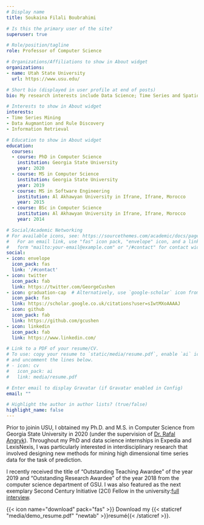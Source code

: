 ```yaml
---
# Display name
title: Soukaina Filali Boubrahimi

# Is this the primary user of the site?
superuser: true

# Role/position/tagline
role: Professor of Computer Science

# Organizations/Affiliations to show in About widget
organizations:
- name: Utah State University
  url: https://www.usu.edu/

# Short bio (displayed in user profile at end of posts)
bio: My research interests include Data Science; Time Series and Spatiotemporal Pattern Discovery; Machine Learning; Deep Learning; and Visualization.

# Interests to show in About widget
interests:
- Time Series Mining
- Data Augmantion and Rule Discovery
- Information Retrieval

# Education to show in About widget
education:
  courses:
  - course: PhD in Computer Science 
    institution: Georgia State University
    year: 2020
  - course: MS in Computer Science
    institution: Georgia State University
    year: 2019
  - course: MS in Software Engineering
    institution: Al Akhawyan University in Ifrane, Ifrane, Morocco
    year: 2015
  - course: BSc in Computer Science 
    institution: Al Akhawyan University in Ifrane, Ifrane, Morocco
    year: 2014

# Social/Academic Networking
# For available icons, see: https://sourcethemes.com/academic/docs/page-builder/#icons
#   For an email link, use "fas" icon pack, "envelope" icon, and a link in the
#   form "mailto:your-email@example.com" or "/#contact" for contact widget.
social:
- icon: envelope
  icon_pack: fas
  link: '/#contact'
- icon: twitter
  icon_pack: fab
  link: https://twitter.com/GeorgeCushen
- icon: graduation-cap  # Alternatively, use `google-scholar` icon from `ai` icon pack
  icon_pack: fas
  link: https://scholar.google.co.uk/citations?user=sIwtMXoAAAAJ
- icon: github
  icon_pack: fab
  link: https://github.com/gcushen
- icon: linkedin
  icon_pack: fab
  link: https://www.linkedin.com/

# Link to a PDF of your resume/CV.
# To use: copy your resume to `static/media/resume.pdf`, enable `ai` icons in `params.toml`, 
# and uncomment the lines below.
# - icon: cv
#   icon_pack: ai
#   link: media/resume.pdf

# Enter email to display Gravatar (if Gravatar enabled in Config)
email: ""

# Highlight the author in author lists? (true/false)
highlight_name: false
---
```


Prior to joinin USU, I obtained my Ph.D. and M.S. in Computer Science from Georgia State University in 2020 (under the supervision of [Dr. Rafal Angryk](https://sites.google.com/view/dmlab/garbage-collector/professor-page-list/rafal-a-angryk)). Throughout my PhD and data science internships in Expedia and LexisNexis, I was particularly interested in interdisciplinary research that involved designing new methods for mining high dimensional time series data for the task of prediction. 

I recently received the title of “Outstanding Teaching Awardee” of the year 2019 and “Outstanding Research Awardee” of the year 2018 from the computer science department of GSU. I was also featured as the next exemplary Second Century Initiative (2CI) Fellow in the university:[full interview](https://nextgen.gsu.edu/2019/05/15/second-century-initiative-fellow-applies-computer-science-research-to-multiple-fields-at-georgia-state/).


{{< icon name="download" pack="fas" >}} Download my {{< staticref "media/demo_resume.pdf" "newtab" >}}resumé{{< /staticref >}}.
